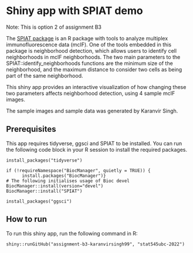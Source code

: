 # Shiny app with SPIAT demo

Note: This is option 2 of assignment B3

The [SPIAT package](https://trigosteam.github.io/SPIAT/articles/introduction.html) is an R package with tools to analyze multiplex immunofluorescence data (mcIF). One of the tools embedded in this package is neighborhood detection, which allows users to identify cell neighborhoods in mcIF neighborhoods. The two main parameters to the SPIAT::identify_neighborhoods functions are the minimum size of the neighborhood, and the maximum distance to consider two cells as being part of the same neighborhood.

This shiny app provides an interactive visualization of how changing these two parameters affects neighborhood detection, using 4 sample mcIF images.

The sample images and sample data was generated by Karanvir Singh.

## Prerequisites

This app requires tidyverse, ggsci and SPIAT to be installed. You can run the following code block in your R session to install the required packages.

```{r}
install_packages("tidyverse")

if (!requireNamespace("BiocManager", quietly = TRUE)) {
      install.packages("BiocManager")}
# The following initialises usage of Bioc devel
BiocManager::install(version="devel")
BiocManager::install("SPIAT")

install_packages("ggsci")
```

## How to run

To run this shiny app, run the following command in R:

```{r}
shiny::runGitHub("assignment-b3-karanvirsingh99", "stat545ubc-2022")
```
